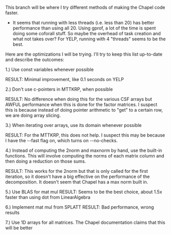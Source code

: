 This branch will be where I try different methods of making the Chapel code faster.

+ It seems that running with less threads (i.e. less than 20) has better performance
than using all 20. Using gprof, a lot of the time is spent doing some coforall stuff.
So maybe the overhead of task creation and what not takes over? For YELP, running with
4 "threads" seems to be the best.


Here are the optimizations I will be trying. I'll try to keep this list up-to-date and
describe the outcomes:

1.) Use const variables whenever possible

RESULT: Minimal improvement, like 0.1 seconds on YELP

2.) Don't use c-pointers in MTTKRP, when possible

RESULT: No difference when doing this for the various CSF arrays but AWFUL performance
when this is done for the factor matrices. I suspect this is because instead of doing
pointer arithmetic to "get" to a certain row, we are doing array slicing.

3.) When iterating over arrays, use its domain whenever possible

RESULT: For the MTTKRP, this does not help. I suspect this may be because I have the --fast flag on,
which turns on --no-checks.

4.) Instead of computing the 2norm and maxnorm by hand, use the built-in
    functions. This will involve computing the norms of each matrix column and
    then doing a reduction on those sums.

RESULT: This works for the 2norm but that is only called for the first iteration, so it doesn't
have a big effective on the performance of the decomposition. It doesn't seem that Chapel has a
max norm built in.

5.) Use BLAS for mat mul
RESULT: Seems to be the best choice, about 1.5x faster than using dot from LinearAlgebra

6.) Implement mat mul from SPLATT
RESULT: Bad performance, wrong results

7.) Use 1D arrays for all matrices. The Chapel documentation claims that this will be better
